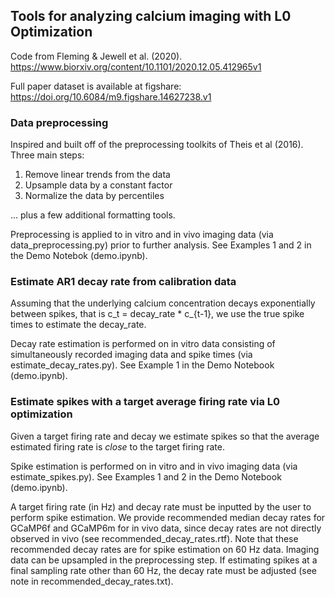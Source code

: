 Tools for analyzing calcium imaging with L0 Optimization
-----

Code from Fleming & Jewell et al. (2020). https://www.biorxiv.org/content/10.1101/2020.12.05.412965v1

Full paper dataset is available at figshare: https://doi.org/10.6084/m9.figshare.14627238.v1

### Data preprocessing 

Inspired and built off of the preprocessing toolkits of Theis et al (2016). 
Three main steps: 

1. Remove linear trends from the data 
2. Upsample data by a constant factor 
3. Normalize the data by percentiles  

... plus a few additional formatting tools.

Preprocessing is applied to in vitro and in vivo imaging data (via data_preprocessing.py) prior to further analysis. See Examples 1 and 2 in the Demo Notebok (demo.ipynb).

### Estimate AR1 decay rate from calibration data 

Assuming that the underlying calcium concentration decays exponentially between spikes, that is c_t = decay_rate * c_{t-1},
we use the true spike times to estimate the decay_rate. 

Decay rate estimation is performed on in vitro data consisting of simultaneously recorded imaging data and spike times (via estimate_decay_rates.py). See Example 1 in the Demo Notebook (demo.ipynb). 

### Estimate spikes with a target average firing rate via L0 optimization 

Given a target firing rate and decay we estimate spikes so that the average estimated firing rate is *close* to the target firing rate. 

Spike estimation is performed on in vitro and in vivo imaging data (via estimate_spikes.py). See Examples 1 and 2 in the Demo Notebook (demo.ipynb).

A target firing rate (in Hz) and decay rate must be inputted by the user to perform spike estimation. We provide recommended median decay rates for GCaMP6f and GCaMP6m for in vivo data, since decay rates are not directly observed in vivo (see recommended_decay_rates.rtf). Note that these recommended decay rates are for spike estimation on 60 Hz data. Imaging data can be upsampled in the preprocessing step. If estimating spikes at a final sampling rate other than 60 Hz, the decay rate must be adjusted (see note in recommended_decay_rates.txt).

